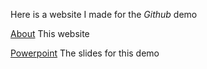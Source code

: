 Here is a website I made for the *Github* demo

[About](about.md) This website

[Powerpoint](https://docs.google.com/presentation/d/1BGQIFr778Bjner4v5-syj9F4pTtccG9t3Nr_HEPff64/edit#slide=id.p) The slides for this demo
